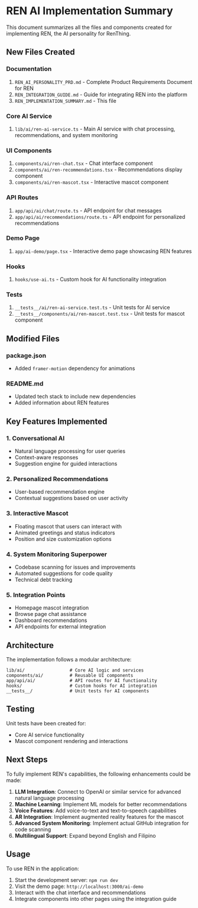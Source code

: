 # REN AI Implementation Summary

This document summarizes all the files and components created for implementing REN, the AI personality for RenThing.

## New Files Created

### Documentation
1. `REN_AI_PERSONALITY_PRD.md` - Complete Product Requirements Document for REN
2. `REN_INTEGRATION_GUIDE.md` - Guide for integrating REN into the platform
3. `REN_IMPLEMENTATION_SUMMARY.md` - This file

### Core AI Service
1. `lib/ai/ren-ai-service.ts` - Main AI service with chat processing, recommendations, and system monitoring

### UI Components
1. `components/ai/ren-chat.tsx` - Chat interface component
2. `components/ai/ren-recommendations.tsx` - Recommendations display component
3. `components/ai/ren-mascot.tsx` - Interactive mascot component

### API Routes
1. `app/api/ai/chat/route.ts` - API endpoint for chat messages
2. `app/api/ai/recommendations/route.ts` - API endpoint for personalized recommendations

### Demo Page
1. `app/ai-demo/page.tsx` - Interactive demo page showcasing REN features

### Hooks
1. `hooks/use-ai.ts` - Custom hook for AI functionality integration

### Tests
1. `__tests__/ai/ren-ai-service.test.ts` - Unit tests for AI service
2. `__tests__/components/ai/ren-mascot.test.tsx` - Unit tests for mascot component

## Modified Files

### package.json
- Added `framer-motion` dependency for animations

### README.md
- Updated tech stack to include new dependencies
- Added information about REN features

## Key Features Implemented

### 1. Conversational AI
- Natural language processing for user queries
- Context-aware responses
- Suggestion engine for guided interactions

### 2. Personalized Recommendations
- User-based recommendation engine
- Contextual suggestions based on user activity

### 3. Interactive Mascot
- Floating mascot that users can interact with
- Animated greetings and status indicators
- Position and size customization options

### 4. System Monitoring Superpower
- Codebase scanning for issues and improvements
- Automated suggestions for code quality
- Technical debt tracking

### 5. Integration Points
- Homepage mascot integration
- Browse page chat assistance
- Dashboard recommendations
- API endpoints for external integration

## Architecture

The implementation follows a modular architecture:

```
lib/ai/                 # Core AI logic and services
components/ai/          # Reusable UI components
app/api/ai/             # API routes for AI functionality
hooks/                  # Custom hooks for AI integration
__tests__/              # Unit tests for AI components
```

## Testing

Unit tests have been created for:
- Core AI service functionality
- Mascot component rendering and interactions

## Next Steps

To fully implement REN's capabilities, the following enhancements could be made:

1. **LLM Integration**: Connect to OpenAI or similar service for advanced natural language processing
2. **Machine Learning**: Implement ML models for better recommendations
3. **Voice Features**: Add voice-to-text and text-to-speech capabilities
4. **AR Integration**: Implement augmented reality features for the mascot
5. **Advanced System Monitoring**: Implement actual GitHub integration for code scanning
6. **Multilingual Support**: Expand beyond English and Filipino

## Usage

To use REN in the application:

1. Start the development server: `npm run dev`
2. Visit the demo page: `http://localhost:3000/ai-demo`
3. Interact with the chat interface and recommendations
4. Integrate components into other pages using the integration guide